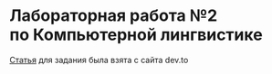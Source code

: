 # Лабораторная работа №2<br/>по Компьютерной лингвистике

[Статья](https://dev.to/devteam/feature-update-feed-3go5) для задания была взята с сайта dev.to

